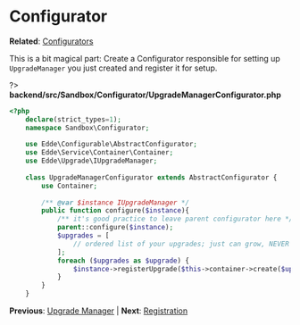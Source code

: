 # Configurator

**Related**: [Configurators](/components/configurators)


This is a bit magical part: Create a Configurator responsible for setting up `UpgradeManager` you just created and register it for setup.

?> **backend/src/Sandbox/Configurator/UpgradeManagerConfigurator.php**

```php
<?php
	declare(strict_types=1);
	namespace Sandbox\Configurator;
	
	use Edde\Configurable\AbstractConfigurator;
	use Edde\Service\Container\Container;
	use Edde\Upgrade\IUpgradeManager;
	
	class UpgradeManagerConfigurator extends AbstractConfigurator {
		use Container;
		
		/** @var $instance IUpgradeManager */
		public function configure($instance){
			/** it's good practice to leave parent configurator here */
            parent::configure($instance);
			$upgrades = [
				// ordered list of your upgrades; just can grow, NEVER change order of upgrades
			];
			foreach ($upgrades as $upgrade) {
				$instance->registerUpgrade($this->container->create($upgrade, [], __METHOD__));
			}
		}
	}
```

**Previous**: [Upgrade Manager](/examples/upgrades/upgrade-manager) | **Next**: [Registration](/examples/upgrades/registration)

